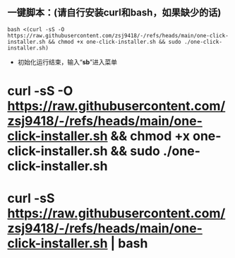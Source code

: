 ## 一键脚本：(请自行安装curl和bash，如果缺少的话)
```
bash <(curl -sS -O https://raw.githubusercontent.com/zsj9418/-/refs/heads/main/one-click-installer.sh && chmod +x one-click-installer.sh && sudo ./one-click-installer.sh)
```
- 初始化运行结束，输入“**sb**”进入菜单
# curl -sS -O https://raw.githubusercontent.com/zsj9418/-/refs/heads/main/one-click-installer.sh && chmod +x one-click-installer.sh && sudo ./one-click-installer.sh
# curl -sS https://raw.githubusercontent.com/zsj9418/-/refs/heads/main/one-click-installer.sh | bash
